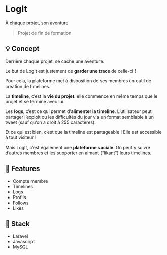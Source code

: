 # LogIt

À chaque projet, son aventure

> Projet de fin de formation

## 💡 Concept

Derrière chaque projet, se cache une aventure.

Le but de LogIt est justement de **garder une trace** de celle-ci  !

Pour cela, la plateforme met à disposition de ses membres un outil de création de timelines. 

La **timeline**, c’est la **vie du projet**. elle commence en même temps que le projet et se termine avec lui.

Les **logs**, c’est ce qui permet d’**alimenter la timeline**. L’utilisateur peut partager l’exploit ou les difficultés du jour via un format semblable à un tweet (sauf qu’on a droit à 255 caractères).

Et ce qui est bien, c’est que la timeline est partageable ! Elle est accessible à tout visiteur !

Mais LogIt, c’est également une **plateforme sociale**. On peut y suivre d’autres membres et les supporter en aimant (“likant”) leurs timelines.


## :round_pushpin: Features 

- Compte membre
- Timelines
- Logs
- Profils
- Follows
- Likes

  
## :round_pushpin: Stack

- Laravel
- Javascript
- MySQL
